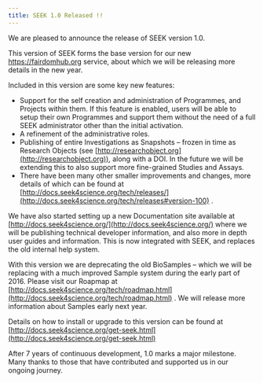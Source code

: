 ```yaml
---
title: SEEK 1.0 Released !!
---
```


We are pleased to announce the release of SEEK version 1.0.

This version of SEEK forms the base version for our new https://fairdomhub.org service, about which we will be releasing more details in the new year.

Included in this version are some key new features:

* Support for the self creation and administration of Programmes, and Projects within them. If this feature is enabled, users will be able to setup their own Programmes and support them without the need of a full SEEK administrator other than the initial activation.
* A refinement of the administrative roles.
* Publishing of entire Investigations as Snapshots – frozen in time as Research Objects (see [http://researchobject.org](http://researchobject.org)), along with a DOI. In the future we will be extending this to also support more fine-grained Studies and Assays.
* There have been many other smaller improvements and changes, more details of which can be found at [http://docs.seek4science.org/tech/releases/](http://docs.seek4science.org/tech/releases#version-100) .

We have also started setting up a new Documentation site available at [http://docs.seek4science.org/](http://docs.seek4science.org/) where we will be publishing technical developer information, and also more in depth user guides and information. This is now integrated with SEEK, and replaces the old internal help system.

With this version we are deprecating the old BioSamples – which we will be replacing with a much improved Sample system during the early part of 2016. 
Please visit our Roapmap at [http://docs.seek4science.org/tech/roadmap.html](http://docs.seek4science.org/tech/roadmap.html) .
We will release more information about Samples early next year.

Details on how to install or upgrade to this version can be found at [http://docs.seek4science.org/get-seek.html](http://docs.seek4science.org/get-seek.html)

After 7 years of continuous development, 1.0 marks a major milestone. 
Many thanks to those that have contributed and supported us in our ongoing journey.